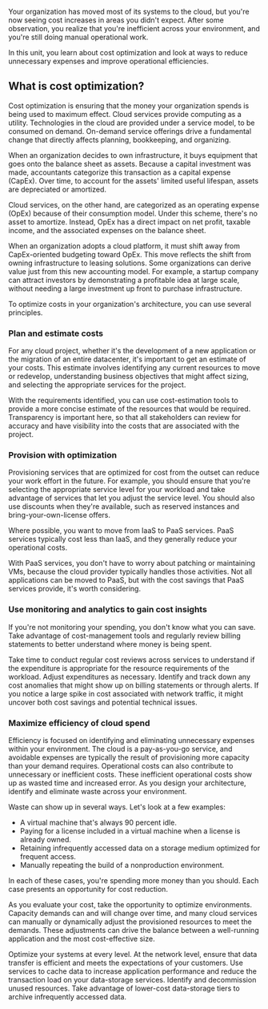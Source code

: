 Your organization has moved most of its systems to the cloud, but you're now seeing cost increases in areas you didn't expect. After some observation, you realize that you're inefficient across your environment, and you're still doing manual operational work.

In this unit, you learn about cost optimization and look at ways to reduce unnecessary expenses and improve operational efficiencies.

## What is cost optimization?

Cost optimization is ensuring that the money your organization spends is being used to maximum effect. Cloud services provide computing as a utility. Technologies in the cloud are provided under a service model, to be consumed on demand. On-demand service offerings drive a fundamental change that directly affects planning, bookkeeping, and organizing.

When an organization decides to own infrastructure, it buys equipment that goes onto the balance sheet as assets. Because a capital investment was made, accountants categorize this transaction as a capital expense (CapEx). Over time, to account for the assets' limited useful lifespan, assets are depreciated or amortized.

Cloud services, on the other hand, are categorized as an operating expense (OpEx) because of their consumption model. Under this scheme, there's no asset to amortize. Instead, OpEx has a direct impact on net profit, taxable income, and the associated expenses on the balance sheet.

When an organization adopts a cloud platform, it must shift away from CapEx-oriented budgeting toward OpEx. This move reflects the shift from owning infrastructure to leasing solutions. Some organizations can derive value just from this new accounting model. For example, a startup company can attract investors by demonstrating a profitable idea at large scale, without needing a large investment up front to purchase infrastructure.

To optimize costs in your organization's architecture, you can use several principles.

### Plan and estimate costs

For any cloud project, whether it's the development of a new application or the migration of an entire datacenter, it's important to get an estimate of your costs. This estimate involves identifying any current resources to move or redevelop, understanding business objectives that might affect sizing, and selecting the appropriate services for the project.

With the requirements identified, you can use cost-estimation tools to provide a more concise estimate of the resources that would be required. Transparency is important here, so that all stakeholders can review for accuracy and have visibility into the costs that are associated with the project.

### Provision with optimization

Provisioning services that are optimized for cost from the outset can reduce your work effort in the future. For example, you should ensure that you're selecting the appropriate service level for your workload and take advantage of services that let you adjust the service level. You should also use discounts when they're available, such as reserved instances and bring-your-own-license offers.

Where possible, you want to move from IaaS to PaaS services. PaaS services typically cost less than IaaS, and they generally reduce your operational costs.

With PaaS services, you don't have to worry about patching or maintaining VMs, because the cloud provider typically handles those activities. Not all applications can be moved to PaaS, but with the cost savings that PaaS services provide, it's worth considering.

### Use monitoring and analytics to gain cost insights

If you're not monitoring your spending, you don't know what you can save. Take advantage of cost-management tools and regularly review billing statements to better understand where money is being spent.

Take time to conduct regular cost reviews across services to understand if the expenditure is appropriate for the resource requirements of the workload. Adjust expenditures as necessary. Identify and track down any cost anomalies that might show up on billing statements or through alerts. If you notice a large spike in cost associated with network traffic, it might uncover both cost savings and potential technical issues.

### Maximize efficiency of cloud spend

Efficiency is focused on identifying and eliminating unnecessary expenses within your environment. The cloud is a pay-as-you-go service, and avoidable expenses are typically the result of provisioning more capacity than your demand requires. Operational costs can also contribute to unnecessary or inefficient costs. These inefficient operational costs show up as wasted time and increased error. As you design your architecture, identify and eliminate waste across your environment.

Waste can show up in several ways. Let's look at a few examples:

- A virtual machine that's always 90 percent idle.
- Paying for a license included in a virtual machine when a license is already owned.
- Retaining infrequently accessed data on a storage medium optimized for frequent access.
- Manually repeating the build of a nonproduction environment.

In each of these cases, you're spending more money than you should. Each case presents an opportunity for cost reduction.

As you evaluate your cost, take the opportunity to optimize environments. Capacity demands can and will change over time, and many cloud services can manually or dynamically adjust the provisioned resources to meet the demands. These adjustments can drive the balance between a well-running application and the most cost-effective size.

Optimize your systems at every level. At the network level, ensure that data transfer is efficient and meets the expectations of your customers. Use services to cache data to increase application performance and reduce the transaction load on your data-storage services. Identify and decommission unused resources. Take advantage of lower-cost data-storage tiers to archive infrequently accessed data.